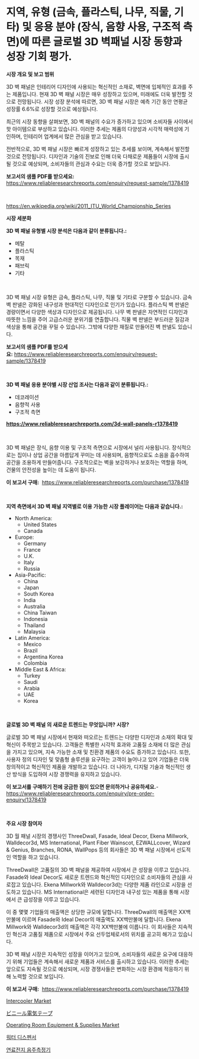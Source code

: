 <p><h1>지역, 유형 (금속, 플라스틱, 나무, 직물, 기타) 및 응용 분야 (장식, 음향 사용, 구조적 측면)에 따른 글로벌 3D 벽패널 시장 동향과 성장 기회 평가.</h1></p><p><strong>시장 개요 및 보고 범위</strong></p>
<p><p>3D 벽 패널은 인테리어 디자인에 사용되는 혁신적인 소재로, 벽면에 입체적인 효과를 주는 제품입니다. 현재 3D 벽 패널 시장은 매우 성장하고 있으며, 미래에도 더욱 발전할 것으로 전망됩니다. 시장 성장 분석에 따르면, 3D 벽 패널 시장은 예측 기간 동안 연평균 성장률 6.6%로 성장할 것으로 예상됩니다.</p><p>최근의 시장 동향을 살펴보면, 3D 벽 패널의 수요가 증가하고 있으며 소비자들 사이에서 핫 아이템으로 부상하고 있습니다. 이러한 추세는 제품의 다양성과 시각적 매력성에 기인하며, 인테리어 업계에서 많은 관심을 받고 있습니다.</p><p>전반적으로, 3D 벽 패널 시장은 빠르게 성장하고 있는 추세를 보이며, 계속해서 발전할 것으로 전망됩니다. 디자인과 기술의 진보로 인해 더욱 다채로운 제품들이 시장에 출시될 것으로 예상되며, 소비자들의 관심과 수요는 더욱 증가할 것으로 보입니다.</p></p>
<p><strong>보고서의 샘플 PDF를 받으세요:</strong> <a href="https://www.reliableresearchreports.com/enquiry/request-sample/1378419">https://www.reliableresearchreports.com/enquiry/request-sample/1378419</a></p>
<p>&nbsp;</p>
<p><a href="https://en.wikipedia.org/wiki/2011_ITU_World_Championship_Series">https://en.wikipedia.org/wiki/2011_ITU_World_Championship_Series</a></p>
<p><strong>시장 세분화</strong></p>
<p><strong>3D 벽 패널 유형별 시장 분석은 다음과 같이 분류됩니다.:</strong></p>
<p><ul><li>메탈</li><li>플라스틱</li><li>목재</li><li>패브릭</li><li>기타</li></ul></p>
<p>&nbsp;</p>
<p><p>3D 벽 패널 시장 유형은 금속, 플라스틱, 나무, 직물 및 기타로 구분할 수 있습니다. 금속 벽 판넬은 강화된 내구성과 현대적인 디자인으로 인기가 있습니다. 플라스틱 벽 판넬은 경량이면서 다양한 색상과 디자인으로 제공됩니다. 나무 벽 판넬은 자연적인 디자인과 따뜻한 느낌을 주어 고급스러운 분위기를 연출합니다. 직물 벽 판넬은 부드러운 질감과 색상을 통해 공간을 꾸밀 수 있습니다. 그밖에 다양한 재질로 만들어진 벽 판넬도 있습니다.</p></p>
<p><strong>보고서의 샘플 PDF를 받으세요:</strong>&nbsp;<a href="https://www.reliableresearchreports.com/enquiry/request-sample/1378419">https://www.reliableresearchreports.com/enquiry/request-sample/1378419</a></p>
<p>&nbsp;</p>
<p><strong> 3D 벽 패널 응용 분야별 시장 산업 조사는 다음과 같이 분류됩니다.:</strong></p>
<p><ul><li>데코레이션</li><li>음향적 사용</li><li>구조적 측면</li></ul></p>
<p><strong><a href="https://www.reliableresearchreports.com/3d-wall-panels-r1378419">https://www.reliableresearchreports.com/3d-wall-panels-r1378419</a></strong></p>
<p>&nbsp;</p>
<p><p>3D 벽 패널은 장식, 음향 이용 및 구조적 측면으로 시장에서 널리 사용됩니다. 장식적으로는 집이나 상업 공간을 아름답게 꾸미는 데 사용되며, 음향적으로도 소음을 흡수하여 공간을 조용하게 만들어줍니다. 구조적으로는 벽을 보강하거나 보호하는 역할을 하며, 건물의 안전성을 높이는 데 도움이 됩니다.</p></p>
<p><strong>이 보고서 구매:</strong>&nbsp; <a href="https://www.reliableresearchreports.com/purchase/1378419">https://www.reliableresearchreports.com/purchase/1378419</a></p>
<p>&nbsp;</p>
<p><strong>지역 측면에서 3D 벽 패널 지역별로 이용 가능한 시장 플레이어는 다음과 같습니다.:</strong></p>
<p><ul>
    <li>
        North America:
        <ul>
            <li>United States</li>
            <li>Canada</li>
        </ul>
    </li>
    <li>
        Europe:
        <ul>
            <li>Germany</li>
            <li>France</li>
            <li>U.K.</li>
            <li>Italy</li>
            <li>Russia</li>
        </ul>
    </li>
    <li>
        Asia-Pacific:
        <ul>
            <li>China</li>
            <li>Japan</li>
            <li>South Korea</li>
            <li>India</li>
            <li>Australia</li>
            <li>China Taiwan</li>
            <li>Indonesia</li>
            <li>Thailand</li>
            <li>Malaysia</li>
        </ul>
    </li>
    <li>
        Latin America:
        <ul>
            <li>Mexico</li>
            <li>Brazil</li>
            <li>Argentina Korea</li>
            <li>Colombia</li>
        </ul>
    </li>
    <li>
        Middle East & Africa:
        <ul>
            <li>Turkey</li>
            <li>Saudi</li>
            <li>Arabia</li>
            <li>UAE</li>
            <li>Korea</li>
        </ul>
    </li>
    </ul></p>
<p>&nbsp;</p>
<p><strong>글로벌 3D 벽 패널 의 새로운 트렌드는 무엇입니까? 시장?</strong></p>
<p><p>글로벌 3D 벽 패널 시장에서 현재와 떠오르는 트렌드는 다양한 디자인과 소재의 확대 및 혁신이 주목받고 있습니다. 고객들은 특별한 시각적 효과와 고품질 소재에 더 많은 관심을 가지고 있으며, 지속 가능한 소재 및 친환경 제품의 수요도 증가하고 있습니다. 또한, 사용자 정의 디자인 및 맞춤형 솔루션을 요구하는 고객이 늘어나고 있어 기업들은 더욱 창의적이고 혁신적인 제품을 개발하고 있습니다. 더 나아가, 디지털 기술과 혁신적인 생산 방식을 도입하여 시장 경쟁력을 유지하고 있습니다.</p></p>
<p><strong>이 보고서를 구매하기 전에 궁금한 점이 있으면 문의하거나 공유하세요.</strong>- <a href="https://www.reliableresearchreports.com/enquiry/pre-order-enquiry/1378419">https://www.reliableresearchreports.com/enquiry/pre-order-enquiry/1378419</a></p>
<p>&nbsp;</p>
<p><strong>주요 시장 참여자</strong></p>
<p><p>3D 월 패널 시장의 경쟁사인 ThreeDwall, Fasade, Ideal Decor, Ekena Millwork, Walldecor3d, MS International, Plant Fiber Wainscot, EZWALLcover, Wizard & Genius, Branches, RONA, WallPops 등의 회사들은 3D 벽 패널 시장에서 선도적인 역할을 하고 있습니다. </p><p>ThreeDwall은 고품질의 3D 벽 패널을 제공하여 시장에서 큰 성장을 이루고 있습니다. Fasade와 Ideal Decor도 새로운 트렌드와 혁신적인 디자인으로 소비자들의 관심을 사로잡고 있습니다. Ekena Millwork와 Walldecor3d는 다양한 제품 라인으로 시장을 선도하고 있습니다. MS International은 세련된 디자인과 내구성 있는 제품을 통해 시장에서 큰 급성장을 이루고 있습니다.</p><p>이 중 몇몇 기업들의 매출액은 상당한 규모에 달합니다. ThreeDwall의 매출액은 XX백만불에 이르며 Fasade와 Ideal Decor의 매출액도 XX백만불에 달합니다. Ekena Millwork와 Walldecor3d의 매출액은 각각 XX백만불에 이릅니다. 이 회사들은 지속적인 혁신과 고품질 제품으로 시장에서 주요 선두업체로서의 위치를 공고히 해가고 있습니다.</p><p>3D 벽 패널 시장은 지속적인 성장을 이어가고 있으며, 소비자들의 새로운 요구에 대응하기 위해 기업들은 계속해서 새로운 제품과 서비스를 출시하고 있습니다. 이러한 추세는 앞으로도 지속될 것으로 예상되며, 시장 경쟁사들은 변화하는 시장 환경에 적응하기 위해 노력할 것으로 보입니다.</p></p>
<p><strong>이 보고서 구매:</strong>&nbsp;&nbsp;<a href="https://www.reliableresearchreports.com/purchase/1378419">https://www.reliableresearchreports.com/purchase/1378419</a></p>
<p><p><a href="https://issuu.com/reportprime-2/docs/intercooler-market-size-2030.pptx">Intercooler Market</a></p><p><a href="https://medium.com/@novastamm2023/2024%E5%B9%B4%E3%81%8B%E3%82%892031%E5%B9%B4%E3%81%BE%E3%81%A7%E3%81%AE%E6%9C%9F%E9%96%93%E3%81%AE%E3%82%B0%E3%83%AD%E3%83%BC%E3%83%90%E3%83%AB%E3%83%93%E3%83%8B%E3%83%BC%E3%83%AB%E9%9B%BB%E6%B0%97%E3%83%86%E3%83%BC%E3%83%97%E5%B8%82%E5%A0%B4%E3%81%AE%E6%A9%9F%E4%BC%9A%E3%81%A8%E4%BA%88%E6%B8%AC-52ec68429b93">ビニール電気テープ</a></p><p><a href="https://www.linkedin.com/pulse/operating-room-equipment-supplies-market-growth-outlook-from-2024-2swse">Operating Room Equipment & Supplies Market</a></p><p><a href="https://github.com/sougarounis/Market-Research-Report-List-5/blob/main/992059362102.md">워터 디스펜서</a></p><p><a href="https://medium.com/@derrickmafrks96745/%EC%97%B0%EB%A3%8C%EC%A0%84%EC%A7%80-%EC%88%A8%EC%89%AC%EA%B8%B0-%EA%B2%80%EC%82%AC%EA%B8%B0-%EC%8B%9C%EC%9E%A5%EC%97%90-%EB%8C%80%ED%95%9C-%ED%86%B5%EC%B0%B0-%EC%8B%9C%EC%9E%A5-%EC%B0%B8%EA%B0%80%EC%9E%90-%EC%8B%9C%EC%9E%A5-%EA%B7%9C%EB%AA%A8-%EC%A7%80%EB%A6%AC%EC%A0%81-%EC%A7%80%EC%97%AD-%EB%B0%8F-%EC%98%88%EC%B8%A1-2024-2031-aa4b5e53e02c">연료전지 음주측정기</a></p></p>